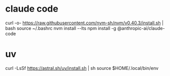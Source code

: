 # claude code

curl -o- https://raw.githubusercontent.com/nvm-sh/nvm/v0.40.3/install.sh | bash
source ~/.bashrc
nvm install --lts
npm install -g @anthropic-ai/claude-code

# uv
curl -LsSf https://astral.sh/uv/install.sh | sh
source $HOME/.local/bin/env 
